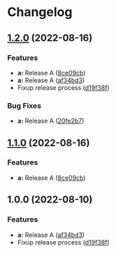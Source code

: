 # Changelog

## [1.2.0](https://github.com/zenbusiness/monorepo-sandbox/compare/monorepo-sandbox-a-v1.1.0...monorepo-sandbox-a-v1.2.0) (2022-08-16)


### Features

* **a:** Release A ([8ce09cb](https://github.com/zenbusiness/monorepo-sandbox/commit/8ce09cb14643f794fa908c0ea8a55961e9f29d31))
* **a:** Release A ([af34bd3](https://github.com/zenbusiness/monorepo-sandbox/commit/af34bd3a27e16ec31f7f9cc8cae1bcdfb818025f))
* Fixup release process ([d19f38f](https://github.com/zenbusiness/monorepo-sandbox/commit/d19f38f9cbb8660837b9235a097f892a87c2e96f))


### Bug Fixes

* **a:** Release A ([20fe2b7](https://github.com/zenbusiness/monorepo-sandbox/commit/20fe2b78767190c45e16b41763974864712433ab))

## [1.1.0](https://github.com/zenbusiness/monorepo-sandbox/compare/monorepo-sandbox-a-v1.0.0...monorepo-sandbox-a-v1.1.0) (2022-08-16)


### Features

* **a:** Release A ([8ce09cb](https://github.com/zenbusiness/monorepo-sandbox/commit/8ce09cb14643f794fa908c0ea8a55961e9f29d31))

## 1.0.0 (2022-08-10)


### Features

* **a:** Release A ([af34bd3](https://github.com/zenbusiness/monorepo-sandbox/commit/af34bd3a27e16ec31f7f9cc8cae1bcdfb818025f))
* Fixup release process ([d19f38f](https://github.com/zenbusiness/monorepo-sandbox/commit/d19f38f9cbb8660837b9235a097f892a87c2e96f))

